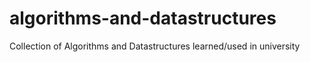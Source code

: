 # algorithms-and-datastructures
Collection of Algorithms and Datastructures learned/used in university
